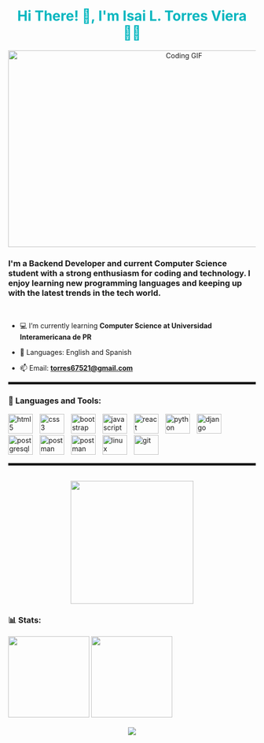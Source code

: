 <div align="center">
  <h1 style="color:#02b6bf;">Hi There! 👋, I'm Isai L. Torres Viera 👨‍💻</h1>
  <img src="https://github.com/user-attachments/assets/c0db9238-fc32-44c7-8d5d-34a917de2438" width="700" height="400" alt="Coding GIF"/>
  <!-- <img src="https://github.com/user-attachments/assets/d7b7947f-ac73-4c6a-bcae-1328897636a0"> -->
</div>

<h3 align="left">I'm a Backend Developer and current Computer Science student with a strong enthusiasm for coding and technology. I enjoy learning new programming languages and keeping up with the latest trends in the tech world.</h3>

<br>

- 💻 I’m currently learning **Computer Science at Universidad Interamericana de PR**

- 📖 Languages: English and Spanish

- 📫 Email: **torres67521@gmail.com**

<hr style="border: solid 2px;">

<h3 align="left">🧰 Languages and Tools:</h3>

<div align="left">
  <img src="https://cdn.jsdelivr.net/gh/devicons/devicon@latest/icons/html5/html5-original.svg" alt="html5" width="50" height="40" style="padding-right: 10px;"/>
  <img src="https://cdn.jsdelivr.net/gh/devicons/devicon@latest/icons/css3/css3-original.svg" alt="css3" width="50" height="40" style="padding-right: 10px;"/>
  <img src="https://cdn.jsdelivr.net/gh/devicons/devicon@latest/icons/bootstrap/bootstrap-original.svg" alt="bootstrap" width="50" height="40" style="padding-right: 10px;"/>
  <img src="https://cdn.jsdelivr.net/gh/devicons/devicon@latest/icons/javascript/javascript-original.svg" alt="javascript" width="50" height="40" style="padding-right: 10px;"/>
  <img src="https://cdn.jsdelivr.net/gh/devicons/devicon@latest/icons/react/react-original.svg" alt="react" width="50" height="40" style="padding-right: 10px;"/>
  <img src="https://cdn.jsdelivr.net/gh/devicons/devicon@latest/icons/python/python-original.svg" alt="python"width="50" height="40" style="padding-right: 10px;"/>
  <img src="https://cdn.jsdelivr.net/gh/devicons/devicon@latest/icons/django/django-plain.svg" alt="django" width="50" height="40" style="padding-right: 10px;"/>
  <img src="https://cdn.jsdelivr.net/gh/devicons/devicon@latest/icons/postgresql/postgresql-original.svg" alt="postgresql" width="50" height="40" style="padding-right: 10px;"/>
  <img src="https://cdn.jsdelivr.net/gh/devicons/devicon@latest/icons/postman/postman-original.svg" alt="postman" width="50" height="40" style="padding-right: 10px;"/>
  <img src="https://cdn.jsdelivr.net/gh/devicons/devicon@latest/icons/go/go-original.svg" alt="postman" width="50" height="40" style="padding-right: 10px;"/>
  <img src="https://cdn.jsdelivr.net/gh/devicons/devicon@latest/icons/linux/linux-original.svg" alt="linux" width="50" height="40" style="padding-right: 10px;"/>
  <img src="https://cdn.jsdelivr.net/gh/devicons/devicon@latest/icons/git/git-original.svg" alt="git" width="50" height="40" style="padding-right: 10px;"/>
</div>


<hr style="border: solid 2px;">

<br>

<div align="center">
  <img  src="https://github.com/user-attachments/assets/0a11ad33-ce2a-4d3c-a481-1bec3990f013" width="250" height="250"/>
</div>

<h3 align="left">📊 Stats:</h3>

<div align="left">
  <img src="https://github-readme-stats.vercel.app/api/top-langs/?username=isai-torres&layout=compact&theme=tokyonight" height="165">
  <img src="https://github-readme-stats.vercel.app/api?username=isai-torres&show_icons=true&theme=tokyonight" height="165">
</div>

<br>

<div align="center">
  <img src="https://komarev.com/ghpvc/?username=isai-torres&color=blueviolet">
</div>
